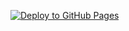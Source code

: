 [![Deploy to GitHub Pages](https://github.com/NDevTK/writeups/actions/workflows/deploy.yml/badge.svg)](https://github.com/NDevTK/writeups/actions/workflows/deploy.yml)
